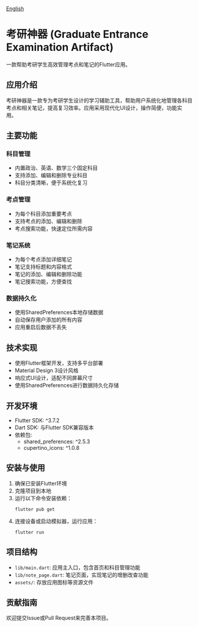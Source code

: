 [English](README_EN.md)

# 考研神器 (Graduate Entrance Examination Artifact)

一款帮助考研学生高效管理考点和笔记的Flutter应用。

## 应用介绍

考研神器是一款专为考研学生设计的学习辅助工具，帮助用户系统化地管理各科目考点和相关笔记，提高复习效率。应用采用现代化UI设计，操作简便，功能实用。

## 主要功能

### 科目管理
- 内置政治、英语、数学三个固定科目
- 支持添加、编辑和删除专业科目
- 科目分类清晰，便于系统化复习

### 考点管理
- 为每个科目添加重要考点
- 支持考点的添加、编辑和删除
- 考点搜索功能，快速定位所需内容

### 笔记系统
- 为每个考点添加详细笔记
- 笔记支持标题和内容格式
- 笔记的添加、编辑和删除功能
- 笔记搜索功能，方便查找

### 数据持久化
- 使用SharedPreferences本地存储数据
- 自动保存用户添加的所有内容
- 应用重启后数据不丢失

## 技术实现

- 使用Flutter框架开发，支持多平台部署
- Material Design 3设计风格
- 响应式UI设计，适配不同屏幕尺寸
- 使用SharedPreferences进行数据持久化存储

## 开发环境

- Flutter SDK: ^3.7.2
- Dart SDK: 与Flutter SDK兼容版本
- 依赖包:
  - shared_preferences: ^2.5.3
  - cupertino_icons: ^1.0.8

## 安装与使用

1. 确保已安装Flutter环境
2. 克隆项目到本地
3. 运行以下命令安装依赖：
   ```
   flutter pub get
   ```
4. 连接设备或启动模拟器，运行应用：
   ```
   flutter run
   ```

## 项目结构

- `lib/main.dart`: 应用主入口，包含首页和科目管理功能
- `lib/note_page.dart`: 笔记页面，实现笔记的增删改查功能
- `assets/`: 存放应用图标等资源文件

## 贡献指南

欢迎提交Issue或Pull Request来完善本项目。

